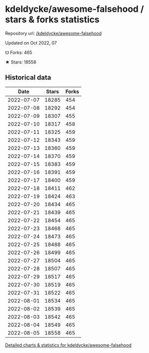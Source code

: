 # kdeldycke/awesome-falsehood / stars & forks statistics

Repository url: [/kdeldycke/awesome-falsehood](https://github.com/kdeldycke/awesome-falsehood)

Updated on Oct 2022, 07

☋ Forks: 465

★ Stars: 18558

## Historical data
| Date | Stars | Forks |
|------|-------|-------|
| 2022-07-07 | 18285 | 454 | 
| 2022-07-08 | 18292 | 454 | 
| 2022-07-09 | 18307 | 455 | 
| 2022-07-10 | 18317 | 458 | 
| 2022-07-11 | 18325 | 459 | 
| 2022-07-12 | 18343 | 459 | 
| 2022-07-13 | 18360 | 459 | 
| 2022-07-14 | 18370 | 459 | 
| 2022-07-15 | 18383 | 459 | 
| 2022-07-16 | 18391 | 459 | 
| 2022-07-17 | 18400 | 459 | 
| 2022-07-18 | 18411 | 462 | 
| 2022-07-19 | 18424 | 463 | 
| 2022-07-20 | 18434 | 465 | 
| 2022-07-21 | 18439 | 465 | 
| 2022-07-22 | 18454 | 465 | 
| 2022-07-23 | 18468 | 465 | 
| 2022-07-24 | 18473 | 465 | 
| 2022-07-25 | 18488 | 465 | 
| 2022-07-26 | 18499 | 465 | 
| 2022-07-27 | 18504 | 465 | 
| 2022-07-28 | 18507 | 465 | 
| 2022-07-29 | 18517 | 465 | 
| 2022-07-30 | 18519 | 465 | 
| 2022-07-31 | 18522 | 465 | 
| 2022-08-01 | 18534 | 465 | 
| 2022-08-02 | 18539 | 465 | 
| 2022-08-03 | 18542 | 465 | 
| 2022-08-04 | 18549 | 465 | 
| 2022-08-05 | 18558 | 465 | 


[Detailed charts & statistics for kdeldycke/awesome-falsehood](https://reviewgithub.com/rep/kdeldycke/awesome-falsehood)

